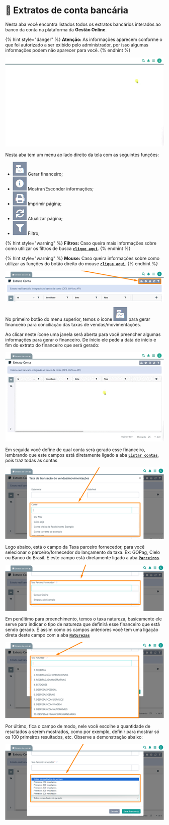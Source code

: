 # 🧾 Extratos de conta bancária

Nesta aba você encontra listados todos os extratos bancários interados ao banco da conta na plataforma da **Gestão Online**. 

{% hint style="danger" %}
**Atenção:** As informações aparecem conforme o que foi autorizado a ser exibido pelo administrador, por isso algumas informações podem não aparecer para você.
{% endhint %}

![](/erp-v2/assets/funcionalidades/financeiro/aba_extratos_contas.gif)

Nesta aba tem um menu ao lado direito da tela com as seguintes funções:

- <img src="/erp-v2/assets/icon_caixa.png" alt="" data-size="line"> Gerar financeiro;
- <img src="/erp-v2/assets/icon_exibir.png" alt="" data-size="line"> Mostrar/Esconder informações;
- <img src="/erp-v2/assets/icon_imprimir.png" alt="" data-size="line"> Imprimir página;
- <img src="/erp-v2/assets/icon_atualizar.png" alt="" data-size="line"> Atualizar página;
- <img src="/erp-v2/assets/icon_filtro.png" alt="" data-size="line"> Filtro;

{% hint style="warning" %}
**Filtros:** Caso queira mais informações sobre como utilizar os filtros de busca [**`clique aqui`**](/erp-v2/primeiro_acesso/filtros.md).
{% endhint %}

{% hint style="warning" %}
**Mouse:** Caso queira informações sobre como utilizar as funções do botão direito do mouse [**`clique aqui`**](https://docs.gestao.plus/erp-v2/primeiro_acesso/atalhos_internos#menu-botao-direito-do-mouse).
{% endhint %}

![](/erp-v2/assets/funcionalidades/financeiro/aba_extratos_contas_menu.png)

No primeiro botão do menu superior, temos o ícone <img src="/erp-v2/assets/icon_caixa.png" alt="" data-size="line"> para gerar financeiro para conciliação das taxas de vendas/movimentações.

Ao clicar neste ícone uma janela será aberta para você preencher algumas informações para gerar o financeiro. De ínicio ele pede a data de início e fim do extrato do financeiro que será gerado:

![](/erp-v2/assets/funcionalidades/financeiro/aba_extratos_contas_menu_btn_gerar.gif)

Em seguida você define de qual conta será gerado esse financeiro, lembrando que este campos está diretamente ligado a aba [**`Listar contas`**](/erp-v2/funcionalidades/financeiro/listar_contas_bancarias.md), pois traz todas as contas 

![](/erp-v2/assets/funcionalidades/financeiro/aba_extratos_contas_menu_btn_gerar_conta.png)

Logo abaixo, está o campo da Taxa parceiro fornecedor, para você selecionar o parceiro/fornecedor do lançamento da taxa. Ex: GOPag, Cielo ou Banco do Brasil. E este campo está diretamente ligado a aba [**`Parceiros`**](/erp-v2/funcionalidades/parceiros/fornecedores.md).

![](/erp-v2/assets/funcionalidades/financeiro/aba_extratos_contas_menu_btn_gerar_fornecedor.png)

Em penúltimo para preenchimento, temos o taxa natureza, basicamente ele serve para indicar o tipo de natureza que definirá esse financeiro que está sendo gerado. E assim como os campos anteriores você tem uma ligação direta deste campo com a aba [**`Naturezas`**](/erp-v2/funcionalidades/parametrizacoes/naturezas.md)

![](/erp-v2/assets/funcionalidades/financeiro/aba_extratos_contas_menu_btn_gerar_natureza.png)

Por último, fica o campo de modo, nele você escolhe a quantidade de resultados a serem mostrados, como por exemplo, definir para mostrar só os 100 primeiros resultados, etc. Observe a demonstração abaixo:

![](/erp-v2/assets/funcionalidades/financeiro/aba_extratos_contas_menu_btn_gerar_modo.png)